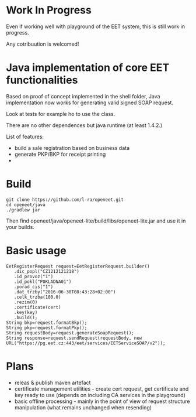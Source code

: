 # Work In Progress
Even if working well with playground of the EET system, this is still work in progress.

Any cotribuution is welcomed!


# Java implementation of core EET functionalities
Based on proof of concept implemented in the shell folder, Java implementation now works for generating valid signed SOAP request.

Look at tests for example ho to use the class.

There are no other dependences but java runtime (at least 1.4.2.)

List of features:

* build a sale registration based on business data
* generate PKP/BKP for receipt printing
* 


# Build 
```
git clone https://github.com/l-ra/openeet.git
cd openeet/java
./gradlew jar
```
Then find openeet/java/openeet-lite/build/libs/openeet-lite.jar and use it in your builds.


# Basic usage

```
EetRegisterRequest request=EetRegisterRequest.builder()
   .dic_popl("CZ1212121218")
   .id_provoz("1")
   .id_pokl("POKLADNA01")
   .porad_cis("1")
   .dat_trzby("2016-06-30T08:43:28+02:00")
   .celk_trzba(100.0)
   .rezim(0)
   .certificate(cert)
   .key(key)
   .build();
String bkp=request.formatBkp();
String pkp=request.formatPkp();
String requestBody=request.generateSoapRequest();
String response=request.sendRequest(requestBody, new URL("https://pg.eet.cz:443/eet/services/EETServiceSOAP/v2"));

```

# Plans

* releas & publish maven artefact
* certificate management utilities - create cert request, get certificate and key ready to use (depends on including CA services in the playground)
* basic offline processing - mainly in the point of view of request structure manipulation (what remains unchanged when resending)
